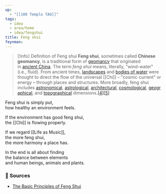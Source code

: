 ```yaml
---
up:
  - "[[100 Templo TAO]]"
tags:
  - idea
  - area/home
  - idea/fengshui
title: Feng shui
feynman:
---
```


> [!info] Definition of Feng shui
> **Feng shui**, sometimes called **Chinese geomancy**, is a traditional form of [geomancy](https://en.wikipedia.org/wiki/Geomancy "Geomancy") that originated in [ancient China](https://en.wikipedia.org/wiki/Ancient_China "Ancient China"). The term _feng shui_ means, literally, "wind-water" (i.e., fluid). From ancient times, [landscapes](https://en.wikipedia.org/wiki/Landscape "Landscape") and [bodies of water](https://en.wikipedia.org/wiki/Bodies_of_water "Bodies of water") were thought to direct the flow of the universal [[Chi]] – "cosmic current" or energy – through places and structures. More broadly, feng shui includes [astronomical](https://en.wikipedia.org/wiki/Astronomical "Astronomical"), [astrological](https://en.wikipedia.org/wiki/Astrological "Astrological"), [architectural](https://en.wikipedia.org/wiki/Architectural "Architectural"), [cosmological](https://en.wikipedia.org/wiki/Cosmological "Cosmological"), [geographical](https://en.wikipedia.org/wiki/Geographical "Geographical"), and [topographical](https://en.wikipedia.org/wiki/Topographical "Topographical") dimensions.[[4]](https://en.wikipedia.org/wiki/Feng_shui#cite_note-:0-4)[[5]](https://en.wikipedia.org/wiki/Feng_shui#cite_note-FOOTNOTEKomjathy2012395-5)

Feng shui is simply put, \
how healthy an environment feels. 

If the environment has good feng shui, \
the [[Chi]] is flowing properly. 

If we regard [[Life as Music]], \
the more feng shui, \
the more harmony a place has. 

In the end is all about finding \
the balance between elements \
and human beings, animals and plants. 
### 🔬 Sources

- [The Basic Principles of Feng Shui](https://www.thespruce.com/what-is-feng-shui-1275060) 
